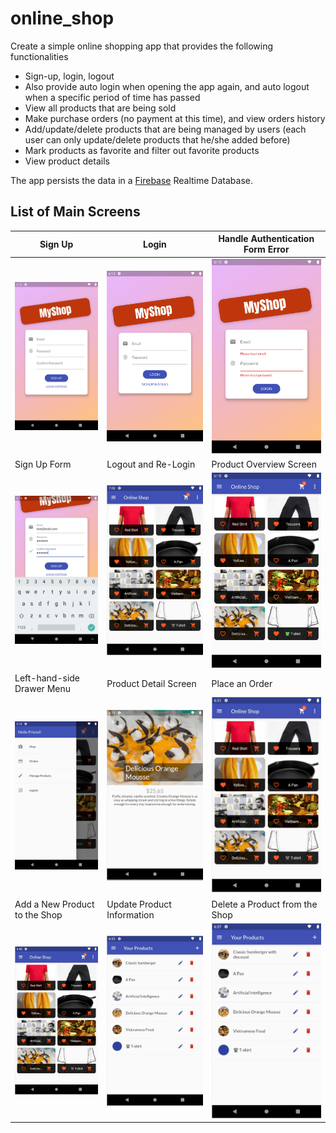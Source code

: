 # online_shop

Create a simple online shopping app that provides the following functionalities

* Sign-up, login, logout
* Also provide auto login when opening the app again, and auto logout when a specific period of time has passed
* View all products that are being sold
* Make purchase orders (no payment at this time), and view orders history
* Add/update/delete products that are being managed by users (each user can only update/delete products that he/she added before)
* Mark products as favorite and filter out favorite products
* View product details

The app persists the data in a [Firebase](https://firebase.google.com/) Realtime Database.

## List of Main Screens

|Sign Up  |Login |Handle Authentication Form Error |
|---------|---------|---------|
|![Sign Up](./snapshots/1-1-Signup.png) |![Login](./snapshots/1-2-Login.png) |![Handle Authentication Form Error](./snapshots/1-3-AuthenticationFormErrorHandling.png) |
|Sign Up Form |Logout and Re-Login |Product Overview Screen |
|![Sign Up Form](./snapshots/1-4-SignupInputForm.png) |![Logout and Re-Login](./snapshots/1-5-LogoutAndLoginAgain.gif) |![Product Overview Screen](./snapshots/2-1-Home.png) |
|Left-hand-side Drawer Menu |Product Detail Screen |Place an Order |
|![Left-hand-side Drawer Menu](./snapshots/2-2-SideDrawerMenu.png) |![Product Detail Screen](./snapshots/2-3-ProductDetail.gif) |![Place an Order](./snapshots/2-4-PlaceAnOrder.gif) |
|Add a New Product to the Shop |Update Product Information |Delete a Product from the Shop |
|![Add a New Product to the Shop](./snapshots/2-5-AddANewProduct.gif) |![Update Product Information](./snapshots/2-6-UpdateProduct.gif) |![Delete a Product from the Shop](./snapshots/2-7-DeleteProduct.gif) |
